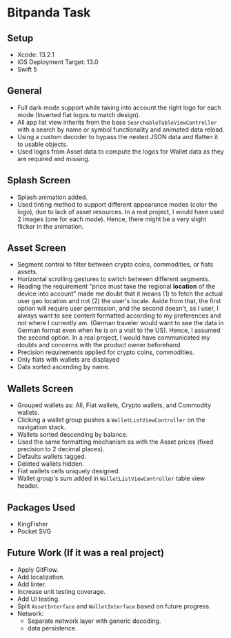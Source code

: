 # Bitpanda Task

## Setup

 - Xcode: 13.2.1 
 - iOS Deployment Target: 13.0  
 - Swift 5

## General

- Full dark mode support while taking into account the right logo for each mode (Inverted fiat logos to match design).
- All app list view inherits from the base `SearchableTableViewController` with a search by name or symbol functionality and animated data reload.
- Using a custom decoder to bypass the nested JSON data and flatten it to usable objects.
- Used logos from Asset data to compute the logos for Wallet data as they are required and missing.

## Splash Screen

- Splash animation added.
- Used tinting method to support different appearance modes (color the logo), due to lack of asset resources. In a real project, I would have used 2 images (one for each mode). Hence, there might be a very slight flicker in the animation.

## Asset Screen

- Segment control to filter between crypto coins, commodities, or fiats assets.
- Horizontal scrolling gestures to switch between different segments.
- Reading the requirement "price must take the regional **location** of the device into account" made me doubt that it means (1) to fetch the actual user geo location and not (2) the user's locale. Aside from that, the first option will require user permission, and the second doesn't, as I user, I always want to see content formatted according to my preferences and not where I currently am. (German traveler would want to see the data in German format even when he is on a visit to the US). Hence, I assumed the second option. In a real project, I would have communicated my doubts and concerns with the product owner beforehand.
- Precision requirements applied for crypto coins, commodities.
- Only fiats with wallets are displayed
- Data sorted ascending by name.

## Wallets Screen

- Grouped wallets as: All, Fiat wallets, Crypto wallets, and Commodity wallets.
- Clicking a wallet group pushes a `WalletListViewController` on the navigation stack.
- Wallets sorted descending by balance.
- Used the same formatting mechanism as with the Asset prices (fixed precision to 2 decimal places).
- Defaults wallets tagged.
- Deleted wallets hidden.
- Fiat wallets cells uniquely designed. 
- Wallet group's sum added in `WalletListViewController` table view header.

## Packages Used
 - KingFisher
 - Pocket SVG

## Future Work (If it was a real project)

- Apply GitFlow.
- Add localization.
- Add linter.
- Increase unit testing coverage.
- Add UI testing.
- Split `AssetInterface` and `WalletInterface` based on future progress.
- Network:
  - Separate network layer with generic decoding.
  - data persistence.
